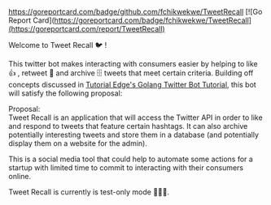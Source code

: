 https://goreportcard.com/badge/github.com/fchikwekwe/TweetRecall
[![Go Report Card](https://goreportcard.com/badge/fchikwekwe/TweetRecall](https://goreportcard.com/report/TweetRecall)

Welcome to Tweet Recall 🐦 !

This twitter bot makes interacting with consumers easier by helping to like 👍 , retweet 📱 and archive 🗄 tweets that meet certain criteria. Building off concepts discussed in <a href="/elliotforbes/tutorialedge-v2">Tutorial Edge's Golang Twitter Bot Tutorial</a>, this bot will satisfy the following proposal:

Proposal:
<br>
Tweet Recall is an application that will access the Twitter API in order to like and respond to tweets that feature certain hashtags. It can also archive potentially interesting tweets and store them in a database (and potentially display them on a website for the admin).

This is a social media tool that could help to automate some actions for a startup with limited time to commit to interacting with their consumers online.

Tweet Recall is currently is test-only mode 👩🏾‍🔬.
